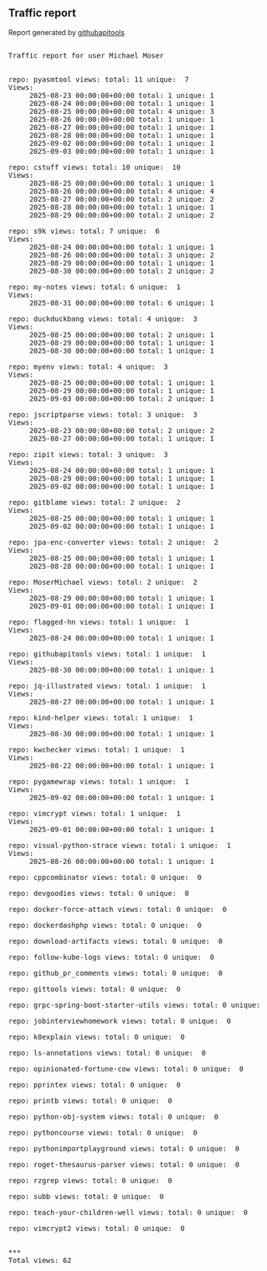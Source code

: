 <h2> Traffic report </h2>

Report generated by <a href="https://github.com/MoserMichael/githubapitools">githubapitools</a>

<pre>

Traffic report for user Michael Moser


repo: pyasmtool views: total: 11 unique:  7
Views:
	 2025-08-23 00:00:00+00:00 total: 1 unique: 1
	 2025-08-24 00:00:00+00:00 total: 1 unique: 1
	 2025-08-25 00:00:00+00:00 total: 4 unique: 3
	 2025-08-26 00:00:00+00:00 total: 1 unique: 1
	 2025-08-27 00:00:00+00:00 total: 1 unique: 1
	 2025-08-28 00:00:00+00:00 total: 1 unique: 1
	 2025-09-02 00:00:00+00:00 total: 1 unique: 1
	 2025-09-03 00:00:00+00:00 total: 1 unique: 1

repo: cstuff views: total: 10 unique:  10
Views:
	 2025-08-25 00:00:00+00:00 total: 1 unique: 1
	 2025-08-26 00:00:00+00:00 total: 4 unique: 4
	 2025-08-27 00:00:00+00:00 total: 2 unique: 2
	 2025-08-28 00:00:00+00:00 total: 1 unique: 1
	 2025-08-29 00:00:00+00:00 total: 2 unique: 2

repo: s9k views: total: 7 unique:  6
Views:
	 2025-08-24 00:00:00+00:00 total: 1 unique: 1
	 2025-08-26 00:00:00+00:00 total: 3 unique: 2
	 2025-08-29 00:00:00+00:00 total: 1 unique: 1
	 2025-08-30 00:00:00+00:00 total: 2 unique: 2

repo: my-notes views: total: 6 unique:  1
Views:
	 2025-08-31 00:00:00+00:00 total: 6 unique: 1

repo: duckduckbang views: total: 4 unique:  3
Views:
	 2025-08-25 00:00:00+00:00 total: 2 unique: 1
	 2025-08-29 00:00:00+00:00 total: 1 unique: 1
	 2025-08-30 00:00:00+00:00 total: 1 unique: 1

repo: myenv views: total: 4 unique:  3
Views:
	 2025-08-25 00:00:00+00:00 total: 1 unique: 1
	 2025-08-29 00:00:00+00:00 total: 1 unique: 1
	 2025-09-03 00:00:00+00:00 total: 2 unique: 1

repo: jscriptparse views: total: 3 unique:  3
Views:
	 2025-08-23 00:00:00+00:00 total: 2 unique: 2
	 2025-08-27 00:00:00+00:00 total: 1 unique: 1

repo: zipit views: total: 3 unique:  3
Views:
	 2025-08-24 00:00:00+00:00 total: 1 unique: 1
	 2025-08-29 00:00:00+00:00 total: 1 unique: 1
	 2025-09-02 00:00:00+00:00 total: 1 unique: 1

repo: gitblame views: total: 2 unique:  2
Views:
	 2025-08-25 00:00:00+00:00 total: 1 unique: 1
	 2025-09-02 00:00:00+00:00 total: 1 unique: 1

repo: jpa-enc-converter views: total: 2 unique:  2
Views:
	 2025-08-25 00:00:00+00:00 total: 1 unique: 1
	 2025-08-28 00:00:00+00:00 total: 1 unique: 1

repo: MoserMichael views: total: 2 unique:  2
Views:
	 2025-08-29 00:00:00+00:00 total: 1 unique: 1
	 2025-09-01 00:00:00+00:00 total: 1 unique: 1

repo: flagged-hn views: total: 1 unique:  1
Views:
	 2025-08-24 00:00:00+00:00 total: 1 unique: 1

repo: githubapitools views: total: 1 unique:  1
Views:
	 2025-08-30 00:00:00+00:00 total: 1 unique: 1

repo: jq-illustrated views: total: 1 unique:  1
Views:
	 2025-08-27 00:00:00+00:00 total: 1 unique: 1

repo: kind-helper views: total: 1 unique:  1
Views:
	 2025-08-30 00:00:00+00:00 total: 1 unique: 1

repo: kwchecker views: total: 1 unique:  1
Views:
	 2025-08-22 00:00:00+00:00 total: 1 unique: 1

repo: pygamewrap views: total: 1 unique:  1
Views:
	 2025-09-02 00:00:00+00:00 total: 1 unique: 1

repo: vimcrypt views: total: 1 unique:  1
Views:
	 2025-09-01 00:00:00+00:00 total: 1 unique: 1

repo: visual-python-strace views: total: 1 unique:  1
Views:
	 2025-08-26 00:00:00+00:00 total: 1 unique: 1

repo: cppcombinator views: total: 0 unique:  0

repo: devgoodies views: total: 0 unique:  0

repo: docker-force-attach views: total: 0 unique:  0

repo: dockerdashphp views: total: 0 unique:  0

repo: download-artifacts views: total: 0 unique:  0

repo: follow-kube-logs views: total: 0 unique:  0

repo: github_pr_comments views: total: 0 unique:  0

repo: gittools views: total: 0 unique:  0

repo: grpc-spring-boot-starter-utils views: total: 0 unique:  0

repo: jobinterviewhomework views: total: 0 unique:  0

repo: k8explain views: total: 0 unique:  0

repo: ls-annotations views: total: 0 unique:  0

repo: opinionated-fortune-cow views: total: 0 unique:  0

repo: pprintex views: total: 0 unique:  0

repo: printb views: total: 0 unique:  0

repo: python-obj-system views: total: 0 unique:  0

repo: pythoncourse views: total: 0 unique:  0

repo: pythonimportplayground views: total: 0 unique:  0

repo: roget-thesaurus-parser views: total: 0 unique:  0

repo: rzgrep views: total: 0 unique:  0

repo: subb views: total: 0 unique:  0

repo: teach-your-children-well views: total: 0 unique:  0

repo: vimcrypt2 views: total: 0 unique:  0


***
Total views: 62

